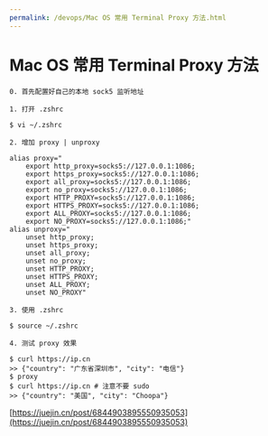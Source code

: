 ```yaml
---
permalink: /devops/Mac OS 常用 Terminal Proxy 方法.html
---
```


# Mac OS 常用 Terminal Proxy 方法
`0. 首先配置好自己的本地 sock5 监听地址`

`1. 打开 .zshrc`

```
$ vi ~/.zshrc 

```

`2. 增加 proxy | unproxy`

```
alias proxy="
    export http_proxy=socks5://127.0.0.1:1086;
    export https_proxy=socks5://127.0.0.1:1086;
    export all_proxy=socks5://127.0.0.1:1086;
    export no_proxy=socks5://127.0.0.1:1086;
    export HTTP_PROXY=socks5://127.0.0.1:1086;
    export HTTPS_PROXY=socks5://127.0.0.1:1086;
    export ALL_PROXY=socks5://127.0.0.1:1086;
    export NO_PROXY=socks5://127.0.0.1:1086;"
alias unproxy="
    unset http_proxy;
    unset https_proxy;
    unset all_proxy;
    unset no_proxy;
    unset HTTP_PROXY;
    unset HTTPS_PROXY;
    unset ALL_PROXY;
    unset NO_PROXY"

```

`3. 使用 .zshrc`

```
$ source ~/.zshrc 

```

`4. 测试 proxy 效果`

```
$ curl https://ip.cn
>> {"country": "广东省深圳市", "city": "电信"}
$ proxy
$ curl https://ip.cn # 注意不要 sudo
>> {"country": "美国", "city": "Choopa"}

```

 [https://juejin.cn/post/6844903895550935053](https://juejin.cn/post/6844903895550935053)
